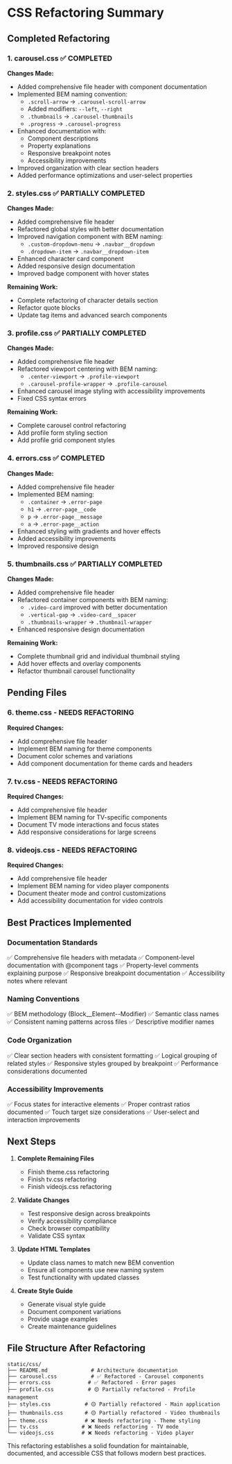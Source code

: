 # CSS Refactoring Summary

## Completed Refactoring

### 1. carousel.css ✅ COMPLETED
**Changes Made:**
- Added comprehensive file header with component documentation
- Implemented BEM naming convention:
  - `.scroll-arrow` → `.carousel-scroll-arrow`
  - Added modifiers: `--left`, `--right`
  - `.thumbnails` → `.carousel-thumbnails`
  - `.progress` → `.carousel-progress`
- Enhanced documentation with:
  - Component descriptions
  - Property explanations
  - Responsive breakpoint notes
  - Accessibility improvements
- Improved organization with clear section headers
- Added performance optimizations and user-select properties

### 2. styles.css ✅ PARTIALLY COMPLETED
**Changes Made:**
- Added comprehensive file header
- Refactored global styles with better documentation
- Improved navigation component with BEM naming:
  - `.custom-dropdown-menu` → `.navbar__dropdown`
  - `.dropdown-item` → `.navbar__dropdown-item`
- Enhanced character card component
- Added responsive design documentation
- Improved badge component with hover states

**Remaining Work:**
- Complete refactoring of character details section
- Refactor quote blocks
- Update tag items and advanced search components

### 3. profile.css ✅ PARTIALLY COMPLETED
**Changes Made:**
- Added comprehensive file header
- Refactored viewport centering with BEM naming:
  - `.center-viewport` → `.profile-viewport`
  - `.carousel-profile-wrapper` → `.profile-carousel`
- Enhanced carousel image styling with accessibility improvements
- Fixed CSS syntax errors

**Remaining Work:**
- Complete carousel control refactoring
- Add profile form styling section
- Add profile grid component styles

### 4. errors.css ✅ COMPLETED
**Changes Made:**
- Added comprehensive file header
- Implemented BEM naming:
  - `.container` → `.error-page`
  - `h1` → `.error-page__code`
  - `p` → `.error-page__message`
  - `a` → `.error-page__action`
- Enhanced styling with gradients and hover effects
- Added accessibility improvements
- Improved responsive design

### 5. thumbnails.css ✅ PARTIALLY COMPLETED
**Changes Made:**
- Added comprehensive file header
- Refactored container components with BEM naming:
  - `.video-card` improved with better documentation
  - `.vertical-gap` → `.video-card__spacer`
  - `.thumbnails-wrapper` → `.thumbnail-wrapper`
- Enhanced responsive design documentation

**Remaining Work:**
- Complete thumbnail grid and individual thumbnail styling
- Add hover effects and overlay components
- Refactor thumbnail carousel functionality

## Pending Files

### 6. theme.css - NEEDS REFACTORING
**Required Changes:**
- Add comprehensive file header
- Implement BEM naming for theme components
- Document color schemes and variations
- Add component documentation for theme cards and headers

### 7. tv.css - NEEDS REFACTORING
**Required Changes:**
- Add comprehensive file header
- Implement BEM naming for TV-specific components
- Document TV mode interactions and focus states
- Add responsive considerations for large screens

### 8. videojs.css - NEEDS REFACTORING
**Required Changes:**
- Add comprehensive file header
- Implement BEM naming for video player components
- Document theater mode and control customizations
- Add accessibility documentation for video controls

## Best Practices Implemented

### Documentation Standards
✅ Comprehensive file headers with metadata
✅ Component-level documentation with @component tags
✅ Property-level comments explaining purpose
✅ Responsive breakpoint documentation
✅ Accessibility notes where relevant

### Naming Conventions
✅ BEM methodology (Block__Element--Modifier)
✅ Semantic class names
✅ Consistent naming patterns across files
✅ Descriptive modifier names

### Code Organization
✅ Clear section headers with consistent formatting
✅ Logical grouping of related styles
✅ Responsive styles grouped by breakpoint
✅ Performance considerations documented

### Accessibility Improvements
✅ Focus states for interactive elements
✅ Proper contrast ratios documented
✅ Touch target size considerations
✅ User-select and interaction improvements

## Next Steps

1. **Complete Remaining Files**
   - Finish theme.css refactoring
   - Finish tv.css refactoring  
   - Finish videojs.css refactoring

2. **Validate Changes**
   - Test responsive design across breakpoints
   - Verify accessibility compliance
   - Check browser compatibility
   - Validate CSS syntax

3. **Update HTML Templates**
   - Update class names to match new BEM convention
   - Ensure all components use new naming system
   - Test functionality with updated classes

4. **Create Style Guide**
   - Generate visual style guide
   - Document component variations
   - Provide usage examples
   - Create maintenance guidelines

## File Structure After Refactoring

```
static/css/
├── README.md              # Architecture documentation
├── carousel.css           # ✅ Refactored - Carousel components
├── errors.css            # ✅ Refactored - Error pages
├── profile.css           # 🟡 Partially refactored - Profile management
├── styles.css           # 🟡 Partially refactored - Main application
├── thumbnails.css       # 🟡 Partially refactored - Video thumbnails
├── theme.css            # ❌ Needs refactoring - Theme styling
├── tv.css              # ❌ Needs refactoring - TV mode
└── videojs.css         # ❌ Needs refactoring - Video player
```

This refactoring establishes a solid foundation for maintainable, documented, and accessible CSS that follows modern best practices.
